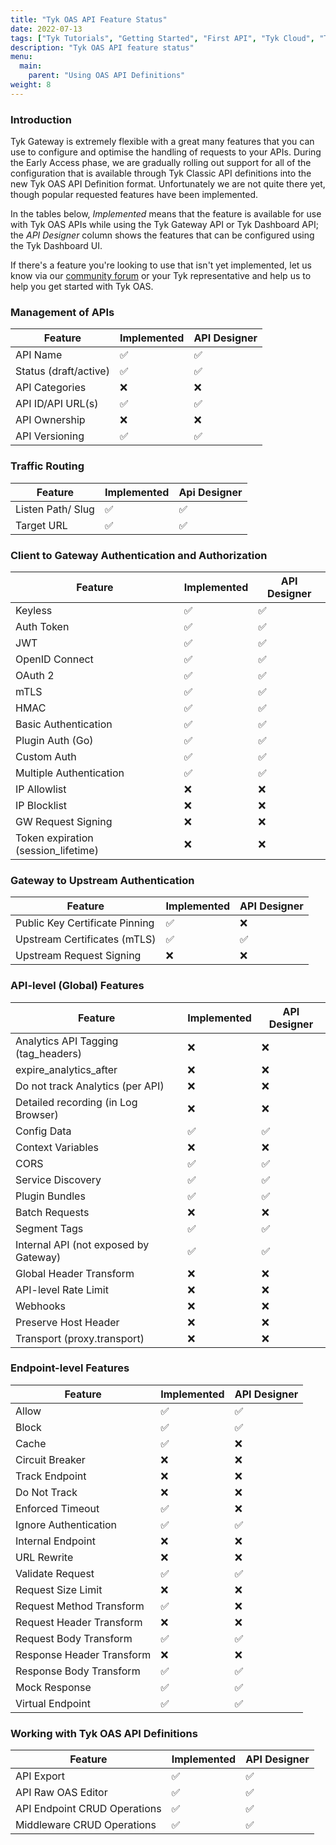 ```yaml
---
title: "Tyk OAS API Feature Status"
date: 2022-07-13
tags: ["Tyk Tutorials", "Getting Started", "First API", "Tyk Cloud", "Tyk Self-Managed", "Tyk Open Source", "OAS Reference"]
description: "Tyk OAS API feature status"
menu:
  main:
    parent: "Using OAS API Definitions"
weight: 8
---
```


### Introduction

Tyk Gateway is extremely flexible with a great many features that you can use to configure and optimise the handling of requests to your APIs. During the Early Access phase, we are gradually rolling out support for all of the configuration that is available through Tyk Classic API definitions into the new Tyk OAS API Definition format. Unfortunately we are not quite there yet, though popular requested features have been implemented.

In the tables below, *Implemented* means that the feature is available for use with Tyk OAS APIs while using the Tyk Gateway API or Tyk Dashboard API; the *API Designer* column shows the features that can be configured using the Tyk Dashboard UI.

If there's a feature you're looking to use that isn't yet implemented, let us know via our [community forum](https://community.tyk.io/t/oas-has-landed/5605) or your Tyk representative and help us to help you get started with Tyk OAS.


### Management of APIs

| Feature                               | Implemented      | API Designer  |
|---------------------------------------|------------------|---------------|
| API Name                              | ✅               | ✅            |
| Status (draft/active)                 | ✅               | ✅            |
| API Categories                        | ❌️               | ❌️            |
| API ID/API URL(s)                     | ✅               | ✅            |
| API Ownership                         | ❌️               | ❌️            |
| API Versioning                        | ✅               | ✅            |

### Traffic Routing

| Feature                               | Implemented      | Api Designer  |
|---------------------------------------|------------------|---------------|
| Listen Path/ Slug                     | ✅               | ✅            |
| Target URL                            | ✅               | ✅            |

### Client to Gateway Authentication and Authorization

| Feature                               | Implemented      | API Designer  |
|---------------------------------------|------------------|---------------|
| Keyless                               | ✅               | ✅            |
| Auth Token                            | ✅               | ✅            |
| JWT                                   | ✅               | ✅            |
| OpenID Connect                        | ✅               | ✅            |
| OAuth 2                               | ✅               | ✅            |
| mTLS                                  | ✅               | ✅            |
| HMAC                                  | ✅               | ✅            |
| Basic Authentication                  | ✅               | ✅            |
| Plugin Auth (Go)                      | ✅               | ✅            |
| Custom Auth                           | ✅               | ✅            |
| Multiple Authentication               | ✅               | ✅            |
| IP Allowlist                          | ❌️               | ❌️            |
| IP Blocklist                          | ❌️               | ❌️            |
| GW Request Signing                    | ❌️               | ❌️            |
| Token expiration (session_lifetime)   | ❌️               | ❌️            |

### Gateway to Upstream Authentication

| Feature                               | Implemented      | API Designer  |
|---------------------------------------|------------------|---------------|
| Public Key Certificate Pinning        | ✅               | ❌️            |
| Upstream Certificates (mTLS)          | ✅               | ✅            |
| Upstream Request Signing              | ❌️               | ❌️            |

### API-level (Global) Features

| Feature                               | Implemented      | API Designer  |
|---------------------------------------|------------------|---------------|
| Analytics API Tagging (tag_headers)   | ❌️               | ❌️            |
| expire_analytics_after                | ❌️               | ❌️            |
| Do not track Analytics (per API)      | ❌️               | ❌️            |
| Detailed recording (in Log Browser)   | ❌️               | ❌️            |
| Config Data                           | ✅               | ✅            |
| Context Variables                     | ❌️               | ❌️            |
| CORS                                  | ✅               | ✅            |
| Service Discovery                     | ✅               | ✅            |
| Plugin Bundles                        | ✅               | ✅            |
| Batch Requests                        | ❌️               | ❌️            |
| Segment Tags                          | ✅               | ✅            |
| Internal API (not exposed by Gateway) | ✅               | ✅            |
| Global Header Transform               | ❌️               | ❌️            |
| API-level Rate Limit                  | ❌️               | ❌️            |
| Webhooks                              | ❌️               | ❌️            |
| Preserve Host Header                  | ❌️               | ❌️            |
| Transport (proxy.transport)           | ❌️               | ❌️            |

### Endpoint-level Features

| Feature                               | Implemented      | API Designer  |
|---------------------------------------|------------------|---------------|
| Allow                                 | ✅               | ✅            |
| Block                                 | ✅               | ✅            |
| Cache                                 | ✅               | ❌️            |
| Circuit Breaker                       | ❌️               | ❌️            |
| Track Endpoint                        | ❌️               | ❌️            |
| Do Not Track                          | ❌️               | ❌️            |
| Enforced Timeout                      | ✅               | ❌️            |
| Ignore Authentication                 | ✅               | ✅            |
| Internal Endpoint                     | ❌️               | ❌️            |
| URL Rewrite                           | ❌️               | ❌️            |
| Validate Request                      | ✅               | ✅            |
| Request Size Limit                    | ❌️               | ❌️            |
| Request Method Transform              | ✅               | ❌️            |
| Request Header Transform              | ❌️               | ❌️            |
| Request Body Transform                | ✅               | ✅            |
| Response Header Transform             | ❌️               | ❌️            |
| Response Body Transform               | ✅               | ✅            |
| Mock Response                         | ✅               | ✅            |
| Virtual Endpoint                      | ✅               | ✅            |

### Working with Tyk OAS API Definitions

| Feature                               | Implemented      | API Designer  |
|---------------------------------------|------------------|---------------|
| API Export                            | ✅               | ✅            |
| API Raw OAS Editor                    | ✅               | ✅            |
| API Endpoint CRUD Operations          | ✅               | ✅            |
| Middleware CRUD Operations            | ✅               | ✅            |
